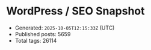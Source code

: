 # WordPress / SEO Snapshot

- Generated: `2025-10-05T12:15:33Z` (UTC)
- Published posts: 5659
- Total tags: 26114
